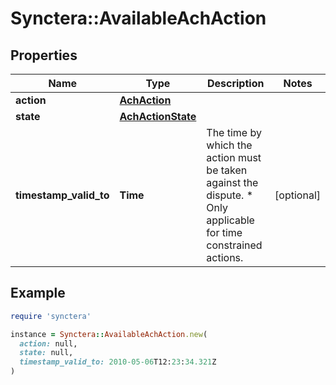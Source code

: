 # Synctera::AvailableAchAction

## Properties

| Name | Type | Description | Notes |
| ---- | ---- | ----------- | ----- |
| **action** | [**AchAction**](AchAction.md) |  |  |
| **state** | [**AchActionState**](AchActionState.md) |  |  |
| **timestamp_valid_to** | **Time** | The time by which the action must be taken against the dispute. * Only applicable for time constrained actions.  | [optional] |

## Example

```ruby
require 'synctera'

instance = Synctera::AvailableAchAction.new(
  action: null,
  state: null,
  timestamp_valid_to: 2010-05-06T12:23:34.321Z
)
```

